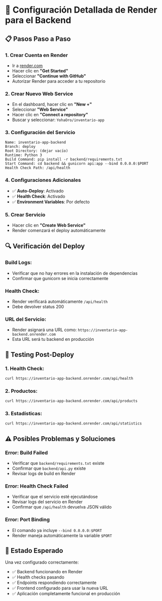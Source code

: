 # 🚀 Configuración Detallada de Render para el Backend

## 📋 Pasos Paso a Paso

### **1. Crear Cuenta en Render**
- Ir a [render.com](https://render.com)
- Hacer clic en **"Get Started"**
- Seleccionar **"Continue with GitHub"**
- Autorizar Render para acceder a tu repositorio

### **2. Crear Nuevo Web Service**
- En el dashboard, hacer clic en **"New +"**
- Seleccionar **"Web Service"**
- Hacer clic en **"Connect a repository"**
- Buscar y seleccionar: `YohaOro/inventario-app`

### **3. Configuración del Servicio**
```
Name: inventario-app-backend
Branch: deploy
Root Directory: (dejar vacío)
Runtime: Python 3
Build Command: pip install -r backend/requirements.txt
Start Command: cd backend && gunicorn api:app --bind 0.0.0.0:$PORT
Health Check Path: /api/health
```

### **4. Configuraciones Adicionales**
- ✅ **Auto-Deploy**: Activado
- ✅ **Health Check**: Activado
- ✅ **Environment Variables**: Por defecto

### **5. Crear Servicio**
- Hacer clic en **"Create Web Service"**
- Render comenzará el deploy automáticamente

## 🔍 Verificación del Deploy

### **Build Logs:**
- Verificar que no hay errores en la instalación de dependencias
- Confirmar que gunicorn se inicia correctamente

### **Health Check:**
- Render verificará automáticamente `/api/health`
- Debe devolver status 200

### **URL del Servicio:**
- Render asignará una URL como: `https://inventario-app-backend.onrender.com`
- Esta URL será tu backend en producción

## 🧪 Testing Post-Deploy

### **1. Health Check:**
```bash
curl https://inventario-app-backend.onrender.com/api/health
```

### **2. Productos:**
```bash
curl https://inventario-app-backend.onrender.com/api/products
```

### **3. Estadísticas:**
```bash
curl https://inventario-app-backend.onrender.com/api/statistics
```

## ⚠️ Posibles Problemas y Soluciones

### **Error: Build Failed**
- Verificar que `backend/requirements.txt` existe
- Confirmar que `backend/api.py` existe
- Revisar logs de build en Render

### **Error: Health Check Failed**
- Verificar que el servicio esté ejecutándose
- Revisar logs del servicio en Render
- Confirmar que `/api/health` devuelva JSON válido

### **Error: Port Binding**
- El comando ya incluye `--bind 0.0.0.0:$PORT`
- Render maneja automáticamente la variable `$PORT`

## 🎯 Estado Esperado

Una vez configurado correctamente:
- ✅ Backend funcionando en Render
- ✅ Health checks pasando
- ✅ Endpoints respondiendo correctamente
- ✅ Frontend configurado para usar la nueva URL
- ✅ Aplicación completamente funcional en producción
